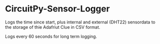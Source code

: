 # CircuitPy-Sensor-Logger

Logs the time since start, plus internal and external (DHT22) sensordata to
the storage of thie Adafriut Clue in CSV format.

Logs every 60 seconds for long term logging. 
